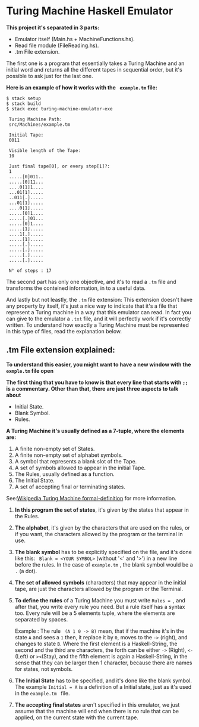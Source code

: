 # Turing Machine Haskell Emulator

**This project it's separated in 3 parts:**

*   Emulator itself (Main.hs + MachineFunctions.hs).
*   Read file module (FileReading.hs).
*   .tm File extension.

The first one is a program that essentially takes a Turing Machine and an
initial word and returns all the different tapes in sequential order, but it's
possible to ask just for the last one.

**Here is an example of how it works with the ``` example.tm``` file:**
```
$ stack setup
$ stack build
$ stack exec turing-machine-emulator-exe

 Turing Machine Path:
 src/Machines/example.tm

 Initial Tape:
 0011

 Visible length of the Tape:
 10

 Just final tape[0], or every step[1]?:
 1
 .....[0]011..
 .....[0]11...
 ....0[1]1....
 ...01[1].....
 ..011[.].....
 ...01[1].....
 ....0[1].....
 .....[0]1....
 .....[.]01...
 .....[0]1....
 .....[1].....
 ....1[.].....
 .....[1].....
 .....[.].....
 .....[.].....
 .....[.].....
 .....[.].....

 N° of steps : 17
```

The second part has only one objective, and it's to read a ```.tm``` file and
transforms the conteined information, in to a useful data.

And lastly but not leastly, the ```.tm``` file extension: This extension doesn't
have any property by itself, it's just a nice way to indicate that it's a file
that represent a Turing machine in a way that this emulator can read. In fact
you can give to the emulator a ```.txt``` file, and it will perfectly work if
it's correctly written.  To understand how exactly a Turing Machine must be
represented in this type of files, read the explanation below.

## .tm File extension explained:

**To understand this easier, you might want to have a new window with
the ```exmple.tm``` file open**

**The first thing that you have to know is that every line that starts with
```;;``` is a commentary. Other than that, there are just three aspects to talk
about**
-   Initial State.
-   Blank Symbol.
-   Rules.

**A Turing Machine it's usually defined as a 7-tuple, where the elements are:**
 1. A finite non-empty set of States.
 2. A finite non-empty set of alphabet symbols.
 3. A symbol that represents a blank slot of the Tape.
 4. A set of symbols allowed to appear in the initial Tape.
 5. The Rules, usually defined as a function.
 6. The Initial State.
 7. A set of accepting final or terminating states.

See:[Wikipedia Turing Machine formal-definition](https://en.wikipedia.org/wiki/Turing_machine#Formal_definition)
for more information.

1.  **In this program the set of states**, it's given by the states that appear
    in the Rules.

2.  **The alphabet**, it's given by the characters that are used on the rules,
    or if you want, the characters allowed by the program or the terminal in
    use.

3.  **The blank symbol** has to be explicitly specified on the file, and it's
    done like this: ``` Blank = <YOUR SYMBOL>``` (without '<' and '>') in a new
    line before the rules. In the case of ``` example.tm ``` , the blank symbol
    would be a ```.``` (a dot).

4.  **The set of allowed symbols** (characters) that may appear in the initial
    tape, are just the characters allowed by the program or the Terminal.

5.  **To define the rules** of a Turing Machine you must write ```Rules = ```,
    and after that, you write every rule you need. But a rule itself has a
    syntax too.   Every rule will be a 5 elements tuple, where the elements are
    separated by spaces.

    Example :  The rule ``` (A 1 0 -> B)``` mean, that if the machine it's in the
    state ```A``` and sees a ```1``` then, it replace it by ```0```, moves to
    the ```->``` (right), and changes to state ```B```.  Where the first element
    is a Haskell-String, the second and the third are characters, the forth can
    be either ``` -> ``` (Right), ```<-``` (Left) or ```><```(Stay), and the
    fifth element is again a Haskell-String, in the sense that they can be
    larger then 1 character, because there are names for states, not symbols.

6.  **The Initial State** has to be specified, and it's done like the blank
    symbol. The example ```Initial = A``` is a definition of a Initial state,
    just as it's used in the ```example.tm ``` file.

7.  **The accepting final states** aren't specified in this emulator, we just
    assume that the machine will end when there is no rule that can be applied,
    on the current state with the current tape.
